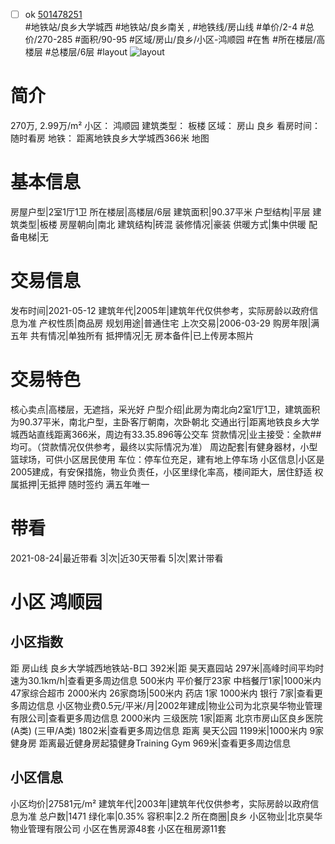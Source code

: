 - [ ] ok [501478251](https://bj.5i5j.com/ershoufang/501478251.html)  
 #地铁站/良乡大学城西 #地铁站/良乡南关 ,  #地铁线/房山线
#单价/2-4 #总价/270-285 #面积/90-95   #区域/房山/良乡/小区-鸿顺园 #在售 #所在楼层/高楼层 #总楼层/6层 #layout 
![layout](http://image2a.5i5j.com/bdir/layout/589014.jpg_P5.jpg) 
# 简介 
 270万,  2.99万/m² 
小区： 鸿顺园
建筑类型： 板楼
区域： 房山 良乡
看房时间： 随时看房
地铁： 距离地铁良乡大学城西366米 地图
# 基本信息 
 房屋户型|2室1厅1卫
所在楼层|高楼层/6层
建筑面积|90.37平米
户型结构|平层
建筑类型|板楼
房屋朝向|南北
建筑结构|砖混
装修情况|豪装
供暖方式|集中供暖
配备电梯|无
# 交易信息 
 发布时间|2021-05-12
建筑年代|2005年|建筑年代仅供参考，实际房龄以政府信息为准
产权性质|商品房
规划用途|普通住宅
上次交易|2006-03-29
购房年限|满五年
共有情况|单独所有
抵押情况|无
房本备件|已上传房本照片
# 交易特色 
 核心卖点|高楼层，无遮挡，采光好
户型介绍|此房为南北向2室1厅1卫，建筑面积为90.37平米，南北户型，主卧客厅朝南，次卧朝北
交通出行|距离地铁良乡大学城西站直线距离366米，周边有33.35.896等公交车
贷款情况|业主接受：全款##均可。（贷款情况仅供参考，最终以实际情况为准）
周边配套|有健身器材，小型篮球场，可供小区居民使用 车位：停车位充足，建有地上停车场
小区信息|小区是2005建成，有安保措施，物业负责任，小区里绿化率高，楼间距大，居住舒适
权属抵押|无抵押 随时签约 满五年唯一
# 带看 
 2021-08-24|最近带看	 3|次|近30天带看	 5|次|累计带看
# 小区 鸿顺园
## 小区指数 
 距 房山线 良乡大学城西地铁站-B口 392米|距 昊天嘉园站 297米|高峰时间平均时速为30.1km/h|查看更多周边信息
500米内 平价餐厅23家
中档餐厅1家|1000米内 47家综合超市
2000米内 26家商场|500米内 药店 1家
1000米内 银行 7家|查看更多周边信息
小区物业费0.5元/平米/月|2002年建成|物业公司为北京昊华物业管理有限公司|查看更多周边信息
2000米内 三级医院 1家|距离 北京市房山区良乡医院(A类) (三甲/A类) 1802米|查看更多周边信息
距离 昊天公园 1199米|1000米内 9家 健身房
距离最近健身房起猿健身Training Gym 969米|查看更多周边信息
## 小区信息 
 小区均价|27581元/m²
建筑年代|2003年|建筑年代仅供参考，实际房龄以政府信息为准
总户数|1471
绿化率|0.35%
容积率|2.2
所在商圈|良乡
小区物业|北京昊华物业管理有限公司
小区在售房源48套
小区在租房源11套
